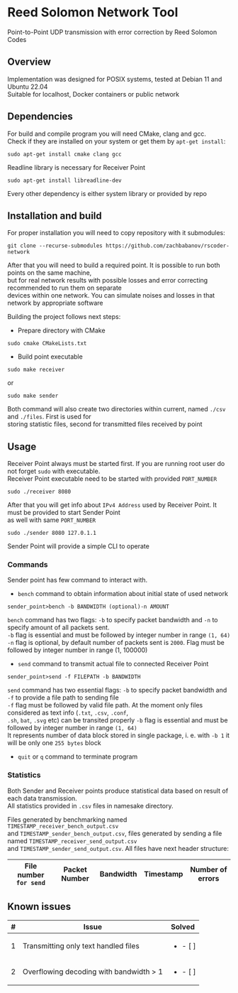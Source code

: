 # Reed Solomon Network Tool

Point-to-Point UDP transmission with error correction by Reed Solomon Codes

## Overview

Implementation was designed for POSIX systems, tested at Debian 11 and Ubuntu 22.04<br>
Suitable for localhost, Docker containers or public network

## Dependencies

For build and compile program you will need CMake, clang and gcc.<br>
Check if they are installed on your system or get them by `apt-get install`:

```shell script
sudo apt-get install cmake clang gcc
```

Readline library is necessary for Receiver Point

```shell script
sudo apt-get install libreadline-dev
```

Every other dependency is either system library or provided by repo

## Installation and build

For proper installation you will need to copy repository with it submodules:

```shell script
git clone --recurse-submodules https://github.com/zachbabanov/rscoder-network
```

After that you will need to build a required point. It is possible to run both points on the same machine,<br>
but for real network results with possible losses and error correcting recommended to run them on separate<br>
devices within one network. You can simulate noises and losses in that network by appropriate software

Building the project follows next steps:

* Prepare directory with CMake

```shell script
sudo cmake CMakeLists.txt
``` 

* Build point executable
```shell script
sudo make receiver
```
or

```shell script
sudo make sender
```

Both command will also create two directories within current, named `./csv` and `./files`. First is used for<br>
storing statistic files, second for transmitted files received by point

## Usage

Receiver Point always must be started first. If you are running root user do not forget `sudo` with executable.<br>
Receiver Point executable need to be started with provided `PORT_NUMBER`

```shell script
sudo ./receiver 8080
```

After that you will get info about `IPv4 Address` used by Receiver Point. It must be provided to start Sender Point<br>
as well with same `PORT_NUMBER`

```shell script
sudo ./sender 8080 127.0.1.1
```

Sender Point will provide a simple CLI to operate

### Commands

Sender point has few command to interact with.

* `bench` command to obtain information about initial state of used network

```shell script
sender_point>bench -b BANDWIDTH (optional)-n AMOUNT
```

`bench` command has two flags: `-b` to specify packet bandwidth and `-n` to specify amount of all packets sent.<br>
`-b` flag is essential and must be followed by integer number in range `(1, 64)`<br>
`-n` flag is optional, by default number of packets sent is `2000`. Flag must be followed by integer number in range (1, 100000)<br>

* `send` command to transmit actual file to connected Receiver Point
```shell script
sender_point>send -f FILEPATH -b BANDWIDTH
```

`send` command has two essential flags: `-b` to specify packet bandwidth and `-f` to provide a file path to sending file<br>
`-f` flag must be followed by valid file path. At the moment only files considered as text info (`.txt`, `.csv`, `.conf`,<br>
`.sh`, `bat`, `.svg` etc) can be transited properly
`-b` flag is essential and must be followed by integer number in range `(1, 64)`<br>
It represents number of data block stored in single package, i. e. with `-b 1` it will be only one `255 bytes` block

* `quit` or `q` command to terminate program

### Statistics

Both Sender and Receiver points produce statistical data based on result of each data transmission.<br>
All statistics provided in `.csv` files in namesake directory.<br>

Files generated by benchmarking named `TIMESTAMP_receiver_bench_output.csv`<br>
and `TIMESTAMP_sender_bench_output.csv`, files generated by sending a file named `TIMESTAMP_receiver_send_output.csv`<br>
and `TIMESTAMP_sender_send_output.csv`. All files have next header structure:

| File number `for send` |  Packet Number  |  Bandwidth  |  Timestamp  |  Number of errors  |
|------------------------|-----------------|-------------|-------------|--------------------|

## Known issues

|  #  |                      Issue                   |          Solved          |
|-----|----------------------------------------------|--------------------------|
|  1  |     Transmitting only text handled files     | <ul><li>- [ ] </li></ul> |
|  2  |    Overflowing decoding with bandwidth > 1   | <ul><li>- [ ] </li></ul> |
